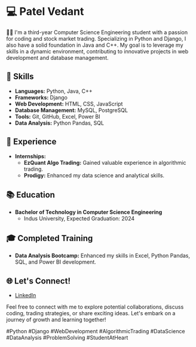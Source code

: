 # 💻 Patel Vedant

👨‍💻 I'm a third-year Computer Science Engineering student with a passion for coding and stock market trading. Specializing in Python and Django, I also have a solid foundation in Java and C++. My goal is to leverage my skills in a dynamic environment, contributing to innovative projects in web development and database management.

## 🔧 Skills
- **Languages:** Python, Java, C++
- **Frameworks:** Django
- **Web Development:** HTML, CSS, JavaScript
- **Database Management:** MySQL, PostgreSQL
- **Tools:** Git, GitHub, Excel, Power BI
- **Data Analysis:** Python Pandas, SQL

## 💼 Experience
- **Internships:**
  - **EzQuant Algo Trading:** Gained valuable experience in algorithmic trading.
  - **Prodigy:** Enhanced my data science and analytical skills.

## 📚 Education
- **Bachelor of Technology in Computer Science Engineering**
  - Indus University, Expected Graduation: 2024

## 🎓 Completed Training
- **Data Analysis Bootcamp:** Enhanced my skills in Excel, Python Pandas, SQL, and Power BI development.

## 🌐 Let's Connect!
- [LinkedIn](https://www.linkedin.com/in/vedant-patel-kp/)

Feel free to connect with me to explore potential collaborations, discuss coding, trading strategies, or share exciting ideas. Let's embark on a journey of growth and learning together!

#Python #Django #WebDevelopment #AlgorithmicTrading #DataScience #DataAnalysis #ProblemSolving #StudentAtHeart
